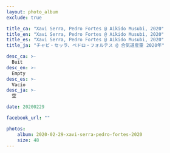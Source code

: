 ```yaml
---
layout: photo_album
exclude: true

title_ca: "Xavi Serra, Pedro Fortes @ Aikido Musubi, 2020"
title_en: "Xavi Serra, Pedro Fortes @ Aikido Musubi, 2020"
title_es: "Xavi Serra, Pedro Fortes @ Aikido Musubi, 2020"
title_ja: "チャビ・セッラ、ペドロ・フォルテス @ 合気道産靈 2020年"

desc_ca: >-
  Buit
desc_en: >-
  Empty
desc_es: >-
  Vacío
desc_ja: >-
  空

date: 20200229

facebook_url: ""

photos:
    album: 2020-02-29-xavi-serra-pedro-fortes-2020
    size: 48
---
```

